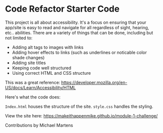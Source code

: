 # Code Refactor Starter Code

This project is all about accessibility. It's a focus on ensuring that your app/site is easy to read and navigate for all regardless of sight, hearing, etc.. abilities. There are a variety of things that can be done, including but not limited to:

- Adding alt tags to images with links
- Adding hover effects to links (such as underlines or noticable color shade changes)
- Adding site titles
- Keeping code well structured
- Using correct HTML and CSS structure

This was a great reference: https://developer.mozilla.org/en-US/docs/Learn/Accessibility/HTML

Here's what the code does:

```Index.html``` houses the structure of the site.
```style.css``` handles the styling.

View the site here: https://makeithappenmike.github.io/module-1-challenge/

Contributions by Michael Martens